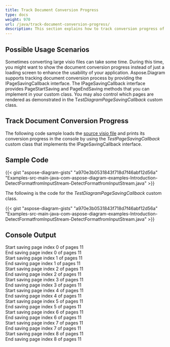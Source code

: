 ```yaml
---
title: Track Document Conversion Progress
type: docs
weight: 970
url: /java/track-document-conversion-progress/
description: This section explains how to track conversion progress of visio files with Aspose.Diagram.
---
```


## **Possible Usage Scenarios**

Sometimes converting large visio files can take some time. During this time, you might want to show the document conversion progress instead of just a loading screen to enhance the usability of your application. Aspose.Diagram supports tracking document conversion process by providing the IPageSavingCallback interface. The IPageSavingCallback interface provides PageStartSaving and PageEndSaving methods that you can implement in your custom class. You may also control which pages are rendered as demonstrated in the T*estDiagramPageSavingCallback* custom class.

## **Track Document Conversion Progress**

The following code sample loads the [source visio file](Drawing1.vsdx) and prints its conversion progress in the console by using the *TestPageSavingCallback* custom class that implements the IPageSavingCallback interface.

## **Sample Code**

{{< gist "aspose-diagram-gists" "a970e3b0531843f718d7f46abf12d56a" "Examples-src-main-java-com-aspose-diagram-examples-Introduction-DetectFormatfromInputStream-DetectFormatfromInputStream.java" >}}

The following is the code for the *TestDiagramPageSavingCallback* custom class.

{{< gist "aspose-diagram-gists" "a970e3b0531843f718d7f46abf12d56a" "Examples-src-main-java-com-aspose-diagram-examples-Introduction-DetectFormatfromInputStream-DetectFormatfromInputStream.java" >}}

## **Console Output**

Start saving page index 0 of pages 11</br>
End saving page index 0 of pages 11</br>
Start saving page index 1 of pages 11</br>
End saving page index 1 of pages 11</br>
Start saving page index 2 of pages 11</br>
End saving page index 2 of pages 11</br>
Start saving page index 3 of pages 11</br>
End saving page index 3 of pages 11</br>
Start saving page index 4 of pages 11</br>
End saving page index 4 of pages 11</br>
Start saving page index 5 of pages 11</br>
End saving page index 5 of pages 11</br>
Start saving page index 6 of pages 11</br>
End saving page index 6 of pages 11</br>
Start saving page index 7 of pages 11</br>
End saving page index 7 of pages 11</br>
Start saving page index 8 of pages 11</br>
End saving page index 8 of pages 11
